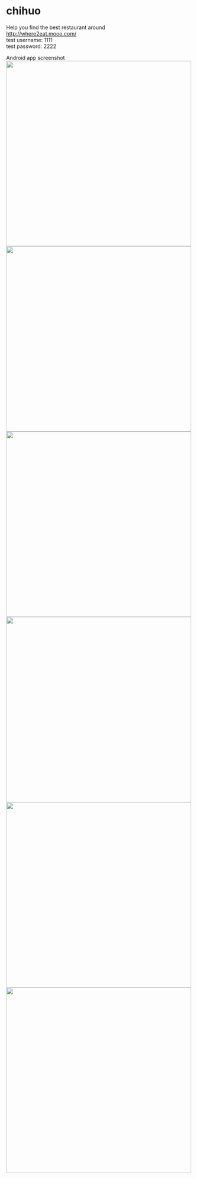 # chihuo
Help you find the best restaurant around <br />
http://where2eat.mooo.com/<br />
 test username: 1111<br />
 test password: 2222<br />

Android app screenshot<br />
<img src="https://github.com/jediwjr/chihuo/blob/master/README_PIC/Screenshot_1490308766.png" width="500"><br />
<img src="https://github.com/jediwjr/chihuo/blob/master/README_PIC/Screenshot_1490308775.png" width="500"><br />
<img src="https://github.com/jediwjr/chihuo/blob/master/README_PIC/Screenshot_1490308785.png" width="500"><br />
<img src="https://github.com/jediwjr/chihuo/blob/master/README_PIC/Screenshot_1490308799.png" width="500"><br />
<img src="https://github.com/jediwjr/chihuo/blob/master/README_PIC/Screenshot_1490308807.png" width="500"><br />
<img src="https://github.com/jediwjr/chihuo/blob/master/README_PIC/Screenshot_1490308814.png" width="500"><br />

